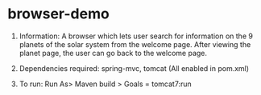 # browser-demo
1. Information: A browser which lets user search for information on the 9 planets of the solar system from the welcome page. After viewing the planet page, the user can go back to the welcome page.

2. Dependencies required: spring-mvc, tomcat (All enabled in pom.xml)

3. To run: Run As> Maven build > Goals = tomcat7:run

